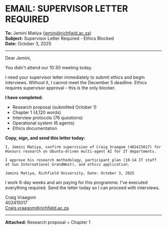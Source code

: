# EMAIL: SUPERVISOR LETTER REQUIRED

**To:** Jemini Matiya (jemini@richfield.ac.za)  
**Subject:** Supervisor Letter Required - Ethics Blocked  
**Date:** October 3, 2025

---

Dear Jemini,

You didn't attend our 10:30 meeting today.

I need your supervisor letter immediately to submit ethics and begin interviews. Without it, I cannot meet the December 5 deadline. Ethics requires supervisor approval - this is the only blocker.

**I have completed:**
- Research proposal (submitted October 1)
- Chapter 1 (4,120 words)
- Interview protocols (76 questions)
- Operational system (6 agents)
- Ethics documentation

**Copy, sign, and send this letter today:**

```
I, Jemini Matiya, confirm supervision of Craig Vraagom (402415017) for Honours research on Ubuntu-driven multi-agent AI for IT departments.

I approve his research methodology, participant plan (10-14 IT staff at Sun International GrandWest), and ethics application.

Jemini Matiya, Richfield University, Date: October 3, 2025
```

I work 6-day weeks and am paying for this programme. I've executed everything required. Send the letter today so I can proceed with interviews.

Craig Vraagom  
402415017  
Craig.vraagom@richfield.ac.za

---

**Attached:** Research proposal + Chapter 1
